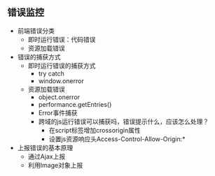 ## 错误监控
* 前端错误分类
	* 即时运行错误：代码错误
	* 资源加载错误
* 错误的捕获方式
	* 即时运行错误的捕获方式
		* try catch
		* window.onerror
	* 资源加载错误
		* object.onerror
		* performance.getEntries()
		* Error事件捕获
		* 跨域的js运行错误可以捕获吗，错误提示什么，应该怎么处理？	
			* 在script标签增加crossorigin属性
			* 设置js资源响应头Access-Control-Allow-Origin:*
* 上报错误的基本原理
	* 通过Ajax上报
	* 利用Image对象上报